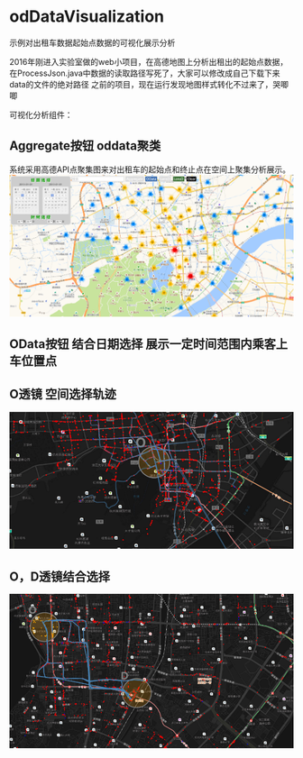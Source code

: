 # odDataVisualization
示例对出租车数据起始点数据的可视化展示分析

2016年刚进入实验室做的web小项目，在高德地图上分析出租出的起始点数据，在ProcessJson.java中数据的读取路径写死了，大家可以修改成自己下载下来data的文件的绝对路径
之前的项目，现在运行发现地图样式转化不过来了，哭唧唧

可视化分析组件：

## Aggregate按钮 oddata聚类
系统采用高德API点聚集图来对出租车的起始点和终止点在空间上聚集分析展示。
![image](https://raw.githubusercontent.com/ZhixiuZhou1994/odDataVisualization/master/images/oddata%E8%81%9A%E7%B1%BB.png)

## OData按钮 结合日期选择 展示一定时间范围内乘客上车位置点

## O透镜 空间选择轨迹

 ![image](https://raw.githubusercontent.com/ZhixiuZhou1994/odDataVisualization/master/images/%E9%80%8F%E9%95%9CO%E7%9A%84%E4%BA%A4%E4%BA%92%E5%B1%95%E7%A4%BA%E8%BD%A8%E8%BF%B9.png)
 
 ## O，D透镜结合选择
  ![image](https://raw.githubusercontent.com/ZhixiuZhou1994/odDataVisualization/master/images/OD%E9%80%8F%E9%95%9C%E7%BB%93%E5%90%88%E4%BD%BF%E7%94%A8%E6%8E%A2%E7%B4%A2%E5%85%B4%E8%B6%A3%E5%8C%BA%E5%9F%9F.png)








 
